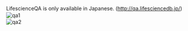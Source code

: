 LifescienceQA is only available in Japanese.  (http://qa.lifesciencedb.jp/)
![qa1](http://dbcls.rois.ac.jp/wp-content/uploads/2014/05/qa1.png)　  
![qa2](http://dbcls.rois.ac.jp/wp-content/uploads/2014/05/qa2.png)
